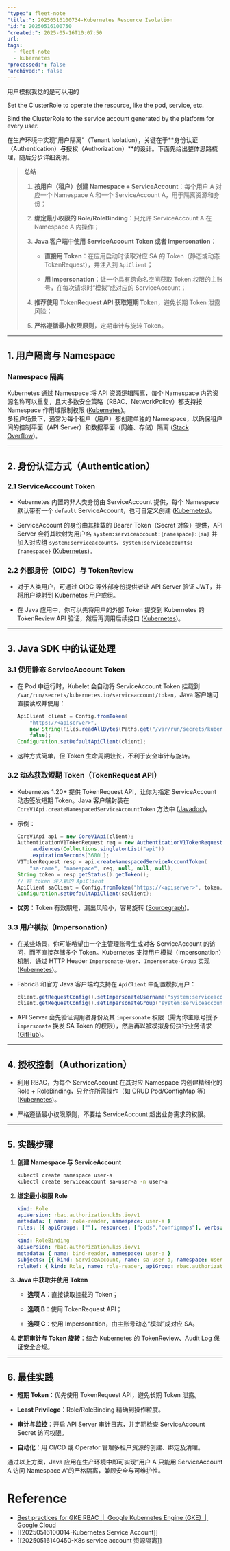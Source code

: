 ```yaml
---
"type:": fleet-note
"title:": 20250516100734-Kubernetes Resource Isolation
"id:": 20250516100750
"created:": 2025-05-16T10:07:50
url: 
tags:
  - fleet-note
  - kubernetes
"processed:": false
"archived:": false
---
```


用户模拟我觉的是可以用的

Set the ClusterRole to operate the resource, like the pod, service, etc.

Bind the ClusterRole to the service account generated by the platform for every user.


在生产环境中实现“用户隔离”（Tenant Isolation），关键在于**身份认证（Authentication）**与**授权（Authorization）**的设计。下面先给出整体思路梳理，随后分步详细说明。

> **总结**
> 
> 1. **按用户（租户）创建 Namespace + ServiceAccount**：每个用户 A 对应一个 Namespace A 和一个 ServiceAccount A，用于隔离资源和身份；
>     
> 2. **绑定最小权限的 Role/RoleBinding**：只允许 ServiceAccount A 在 Namespace A 内操作；
>     
> 3. **Java 客户端中使用 ServiceAccount Token 或者 Impersonation**：
>     
>     - **直接用 Token**：在应用启动时读取对应 SA 的 Token（静态或动态 TokenRequest），并注入到 `ApiClient`；
>         
>     - **用 Impersonation**：让一个具有跨命名空间获取 Token 权限的主账号，在每次请求时“模拟”成对应的 ServiceAccount；
>         
> 4. **推荐使用 TokenRequest API 获取短期 Token**，避免长期 Token 泄露风险；
>     
> 5. **严格遵循最小权限原则**，定期审计与旋转 Token。
>     

---

## 1. 用户隔离与 Namespace

### Namespace 隔离

Kubernetes 通过 Namespace 将 API 资源逻辑隔离，每个 Namespace 内的资源名称可以重复，且大多数安全策略（RBAC、NetworkPolicy）都支持按 Namespace 作用域限制权限 ([Kubernetes](https://kubernetes.io/docs/concepts/security/multi-tenancy/?utm_source=chatgpt.com "Multi-tenancy | Kubernetes"))。  
多租户场景下，通常为每个租户（用户）都创建单独的 Namespace，以确保租户间的控制平面（API Server）和数据平面（网络、存储）隔离 ([Stack Overflow](https://stackoverflow.com/questions/65291998/kubernetes-create-a-separate-namespace-for-each-customer?utm_source=chatgpt.com "Kubernetes - Create a separate namespace for each customer"))。

---

## 2. 身份认证方式（Authentication）

### 2.1 ServiceAccount Token

- Kubernetes 内置的非人类身份由 ServiceAccount 提供，每个 Namespace 默认带有一个 `default` ServiceAccount，也可自定义创建 ([Kubernetes](https://kubernetes.io/docs/concepts/security/service-accounts/?utm_source=chatgpt.com "Service Accounts | Kubernetes"))。
    
- ServiceAccount 的身份由其挂载的 Bearer Token（Secret 对象）提供，API Server 会将其映射为用户名 `system:serviceaccount:{namespace}:{sa}` 并加入对应组 `system:serviceaccounts`、`system:serviceaccounts:{namespace}` ([Kubernetes](https://kubernetes.io/docs/reference/access-authn-authz/authentication/?utm_source=chatgpt.com "Authenticating | Kubernetes"))。
    

### 2.2 外部身份（OIDC）与 TokenReview

- 对于人类用户，可通过 OIDC 等外部身份提供者让 API Server 验证 JWT，并将用户映射到 Kubernetes 用户或组。
    
- 在 Java 应用中，你可以先将用户的外部 Token 提交到 Kubernetes 的 TokenReview API 验证，然后再调用后续接口 ([Kubernetes](https://kubernetes.io/docs/tasks/administer-cluster/access-cluster-api/?utm_source=chatgpt.com "Access Clusters Using the Kubernetes API"))。
    

---

## 3. Java SDK 中的认证处理

### 3.1 使用静态 ServiceAccount Token

- 在 Pod 中运行时，Kubelet 会自动将 ServiceAccount Token 挂载到 `/var/run/secrets/kubernetes.io/serviceaccount/token`，Java 客户端可直接读取并使用：
    
    ```java
    ApiClient client = Config.fromToken(
        "https://<apiserver>", 
        new String(Files.readAllBytes(Paths.get("/var/run/secrets/kubernetes.io/serviceaccount/token"))), 
        false);
    Configuration.setDefaultApiClient(client);
    ```
    
- 这种方式简单，但 Token 生命周期较长，不利于安全审计与旋转。
    

### 3.2 动态获取短期 Token（TokenRequest API）

- Kubernetes 1.20+ 提供 TokenRequest API，让你为指定 ServiceAccount 动态签发短期 Token。Java 客户端封装在 `CoreV1Api.createNamespacedServiceAccountToken` 方法中 ([Javadoc](https://javadoc.io/doc/io.kubernetes/client-java-api/12.0.1/io/kubernetes/client/openapi/apis/CoreV1Api.html?utm_source=chatgpt.com "CoreV1Api (client-java-api 12.0.1 API) - javadoc.io"))。
    
- 示例：
    
    ```java
    CoreV1Api api = new CoreV1Api(client);
    AuthenticationV1TokenRequest req = new AuthenticationV1TokenRequest()
        .audiences(Collections.singletonList("api"))
        .expirationSeconds(3600L);
    V1TokenRequest resp = api.createNamespacedServiceAccountToken(
        "sa-name", "namespace", req, null, null, null);
    String token = resp.getStatus().getToken();
    // 将 token 注入新的 ApiClient
    ApiClient saClient = Config.fromToken("https://<apiserver>", token, false);
    Configuration.setDefaultApiClient(saClient);
    ```
    
- **优势**：Token 有效期短，漏出风险小，容易旋转 ([Sourcegraph](https://sourcegraph.com/github.com/kubernetes-client/java/-/blob/kubernetes/docs/CoreV1Api.md?utm_source=chatgpt.com "CoreV1Api.md - kubernetes-client/java - Sourcegraph"))。
    

### 3.3 用户模拟（Impersonation）

- 在某些场景，你可能希望由一个主管理账号生成对各 ServiceAccount 的访问，而不直接存储多个 Token。Kubernetes 支持用户模拟（Impersonation）机制，通过 HTTP Header `Impersonate-User`、`Impersonate-Group` 实现 ([Kubernetes](https://kubernetes.io/docs/reference/access-authn-authz/authentication/?utm_source=chatgpt.com "Authenticating | Kubernetes"))。
    
- Fabric8 和官方 Java 客户端均支持在 `ApiClient` 中配置模拟用户：
    
    ```java
    client.getRequestConfig().setImpersonateUsername("system:serviceaccount:ns:sa-name");
    client.getRequestConfig().setImpersonateGroup("system:serviceaccounts:ns");
    ```
    
- API Server 会先验证调用者身份及其 `impersonate` 权限（需为你主账号授予 `impersonate` 换发 SA Token 的权限），然后再以被模拟身份执行业务请求 ([GitHub](https://github.com/kubernetes-client/java/issues/1563?utm_source=chatgpt.com "Is Impersonator supported in Kubernetes client library? #1563 - GitHub"))。
    

---

## 4. 授权控制（Authorization）

- 利用 RBAC，为每个 ServiceAccount 在其对应 Namespace 内创建精细化的 Role + RoleBinding，只允许所需操作（如 CRUD Pod/ConfigMap 等） ([Kubernetes](https://kubernetes.io/docs/concepts/security/multi-tenancy/?utm_source=chatgpt.com "Multi-tenancy | Kubernetes"))。
    
- 严格遵循最小权限原则，不要给 ServiceAccount 超出业务需求的权限。
    

---

## 5. 实践步骤

1. **创建 Namespace 与 ServiceAccount**
    
    ```bash
    kubectl create namespace user-a
    kubectl create serviceaccount sa-user-a -n user-a
    ```
    
2. **绑定最小权限 Role**
    
    ```yaml
    kind: Role
    apiVersion: rbac.authorization.k8s.io/v1
    metadata: { name: role-reader, namespace: user-a }
    rules: [{ apiGroups: [""], resources: ["pods","configmaps"], verbs: ["get","list"] }]
    ---
    kind: RoleBinding
    apiVersion: rbac.authorization.k8s.io/v1
    metadata: { name: bind-reader, namespace: user-a }
    subjects: [{ kind: ServiceAccount, name: sa-user-a, namespace: user-a }]
    roleRef: { kind: Role, name: role-reader, apiGroup: rbac.authorization.k8s.io }
    ```
    
3. **Java 中获取并使用 Token**
    
    - **选项 A**：直接读取挂载的 Token；
        
    - **选项 B**：使用 TokenRequest API；
        
    - **选项 C**：使用 Impersonation，由主账号动态“模拟”成对应 SA。
        
4. **定期审计与 Token 旋转**：结合 Kubernetes 的 TokenReview、Audit Log 保证安全合规。
    

---

## 6. 最佳实践

- **短期 Token**：优先使用 TokenRequest API，避免长期 Token 泄露。
    
- **Least Privilege**：Role/RoleBinding 精确到操作粒度。
    
- **审计与监控**：开启 API Server 审计日志，并定期检查 ServiceAccount Secret 访问权限。
    
- **自动化**：用 CI/CD 或 Operator 管理多租户资源的创建、绑定及清理。
    

通过以上方案，Java 应用在生产环境中即可实现“用户 A 只能用 ServiceAccount A 访问 Namespace A”的严格隔离，兼顾安全与可维护性。

# Reference
* [Best practices for GKE RBAC  \|  Google Kubernetes Engine (GKE)  \|  Google Cloud](https://cloud.google.com/kubernetes-engine/docs/best-practices/rbac)
* [[20250516100014-Kubernetes Service Account]]
* [[20250516140450-K8s service account 资源隔离]]